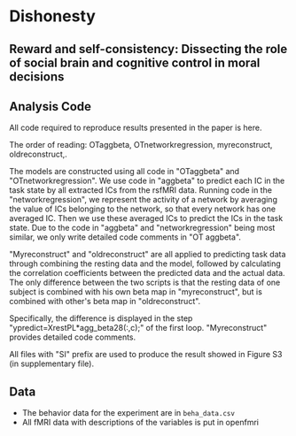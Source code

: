 # Dishonesty
## Reward and self-consistency: Dissecting the role of social brain and cognitive control in moral decisions

## Analysis Code

All code required to reproduce results presented in the paper is here.

The order of reading: OTaggbeta, OTnetworkregression, myreconstruct, oldreconstruct,.

The models are constructed using all code in "OTaggbeta" and "OTnetworkregression".
We use code in "aggbeta" to predict each IC in the task state by all extracted ICs from the rsfMRI data.
Running code in the "networkregression", we represent the activity of a network by averaging the value of ICs belonging to the network, so that every network has one averaged IC. Then we use these averaged ICs to predict the ICs in the task state.
Due to the code in "aggbeta" and "networkregression" being most similar, we only write detailed code comments in "OT aggbeta".

"Myreconstruct" and "oldreconstruct" are all applied to predicting task data through combining the resting data and the model, followed by calculating the correlation coefficients between the predicted data and the actual data. The only difference between the two scripts is that the resting data of one subject is combined with his own beta map in "myreconstruct", but is combined with other's beta map in "oldreconstruct".

Specifically, the difference is displayed in the step "ypredict=XrestPL*agg_beta28(:,c);" of the first loop.
"Myreconstruct" provides detailed code comments.

All files with "SI" prefix are used to produce the result showed in Figure S3 (in supplementary file).

## Data

- The behavior data for the experiment are in `beha_data.csv`
- All fMRI data with descriptions of the variables is put in openfmri

